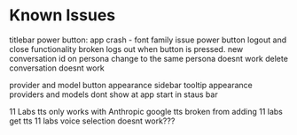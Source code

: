 # Known Issues

titlebar power button: app crash - font family issue
power button logout and close functionality broken logs out when button is pressed.
new conversation id on persona change to the same persona doesnt work
delete conversation doesnt work

provider and model button appearance
sidebar tooltip appearance
providers and models dont show at app start in staus bar

11 Labs tts only works with Anthropic
google tts broken from adding 11 labs get tts
11 labs voice selection doesnt work???
